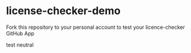 # license-checker-demo

Fork this repository to your personal account to test your licence-checker GitHub App

test neutral
